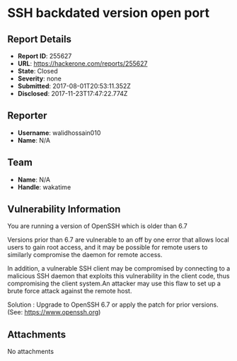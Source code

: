 # SSH backdated version open port

## Report Details
- **Report ID**: 255627
- **URL**: https://hackerone.com/reports/255627
- **State**: Closed
- **Severity**: none
- **Submitted**: 2017-08-01T20:53:11.352Z
- **Disclosed**: 2017-11-23T17:47:22.774Z

## Reporter
- **Username**: walidhossain010
- **Name**: N/A

## Team
- **Name**: N/A
- **Handle**: wakatime

## Vulnerability Information
	
You are running a version of OpenSSH which is older than 6.7

Versions prior than 6.7 are vulnerable to an off by one error
that allows local users to gain root access, and it may be
possible for remote users to similarly compromise the daemon
for remote access.

In addition, a vulnerable SSH client may be compromised by
connecting to a malicious SSH daemon that exploits this
vulnerability in the client code, thus compromising the
client system.An attacker may use this flaw to set up a brute force attack against
the remote host.

Solution : Upgrade to OpenSSH 6.7 or apply the patch for
prior versions. (See: https://www.openssh.org)

## Attachments
No attachments
